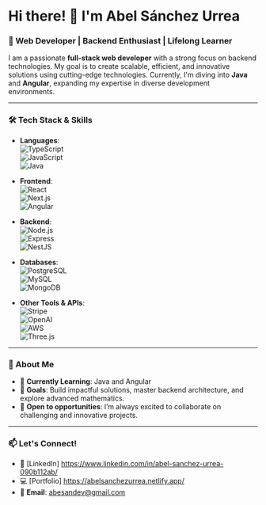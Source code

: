 # Hi there! 👋 I'm Abel Sánchez Urrea

### 🚀 Web Developer | Backend Enthusiast | Lifelong Learner

I am a passionate **full-stack web developer** with a strong focus on backend technologies. My goal is to create scalable, efficient, and innovative solutions using cutting-edge technologies. Currently, I'm diving into **Java** and **Angular**, expanding my expertise in diverse development environments.  

---

### 🛠️ Tech Stack & Skills

- **Languages**:  
  ![TypeScript](https://img.shields.io/badge/-TypeScript-3178C6?style=flat-square&logo=typescript&logoColor=white)  
  ![JavaScript](https://img.shields.io/badge/-JavaScript-F7DF1E?style=flat-square&logo=javascript&logoColor=black)  
  ![Java](https://img.shields.io/badge/-Java-007396?style=flat-square&logo=java&logoColor=white)

- **Frontend**:  
  ![React](https://img.shields.io/badge/-React-61DAFB?style=flat-square&logo=react&logoColor=black)  
  ![Next.js](https://img.shields.io/badge/-Next.js-000000?style=flat-square&logo=next.js&logoColor=white)  
  ![Angular](https://img.shields.io/badge/-Angular-DD0031?style=flat-square&logo=angular&logoColor=white)  

- **Backend**:  
  ![Node.js](https://img.shields.io/badge/-Node.js-339933?style=flat-square&logo=node.js&logoColor=white)  
  ![Express](https://img.shields.io/badge/-Express-000000?style=flat-square&logo=express&logoColor=white)  
  ![NestJS](https://img.shields.io/badge/-NestJS-E0234E?style=flat-square&logo=nestjs&logoColor=white)  

- **Databases**:  
  ![PostgreSQL](https://img.shields.io/badge/-PostgreSQL-336791?style=flat-square&logo=postgresql&logoColor=white)  
  ![MySQL](https://img.shields.io/badge/-MySQL-4479A1?style=flat-square&logo=mysql&logoColor=white)  
  ![MongoDB](https://img.shields.io/badge/-MongoDB-47A248?style=flat-square&logo=mongodb&logoColor=white)  

- **Other Tools & APIs**:  
  ![Stripe](https://img.shields.io/badge/-Stripe-008CDD?style=flat-square&logo=stripe&logoColor=white)  
  ![OpenAI](https://img.shields.io/badge/-OpenAI-412991?style=flat-square&logo=openai&logoColor=white)  
  ![AWS](https://img.shields.io/badge/-AWS-232F3E?style=flat-square&logo=amazon-aws&logoColor=white)  
  ![Three.js](https://img.shields.io/badge/-Three.js-000000?style=flat-square&logo=three.js&logoColor=white)  

---

### 🌟 About Me

- 🌱 **Currently Learning**: Java and Angular  
- 🎯 **Goals**: Build impactful solutions, master backend architecture, and explore advanced mathematics.  
- 💼 **Open to opportunities**: I’m always excited to collaborate on challenging and innovative projects.  

---

### 📫 Let's Connect!

- 💼 [LinkedIn] https://www.linkedin.com/in/abel-sanchez-urrea-090b112ab/
- 💻 [Portfolio] https://abelsanchezurrea.netlify.app/  
- 📧 **Email**: abesandev@gmail.com  
